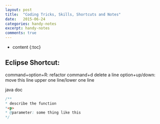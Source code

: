 ```yaml
---
layout: post
title:  "Coding Tricks, Skills, Shortcuts and Notes"
date:   2015-06-24
categories: handy-notes
excerpt: handy-notes
comments: true
---
```


* content
{:toc}

## Eclipse Shortcut:
command+option+R: refactor
command+d delete a line
option+up/down: move this line upper one line/lower one line

java doc 
~~~ java 
/**
* describe the function
*<p>
* @parameter: some thing like this
*/
~~~
